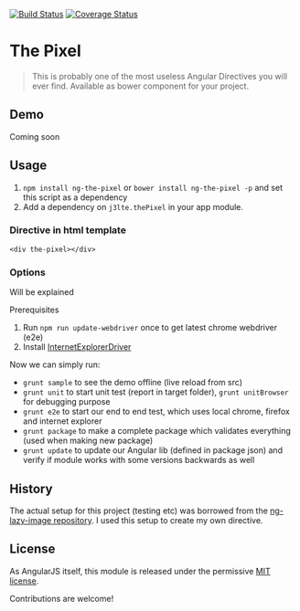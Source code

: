 [![Build Status](https://travis-ci.org/j3lte/ng-the-pixel.svg)](https://travis-ci.org/j3lte/ng-the-pixel)
[![Coverage Status](https://coveralls.io/repos/j3lte/ng-the-pixel/badge.png?branch=master)](https://coveralls.io/r/j3lte/ng-the-pixel?branch=master)

# The Pixel
> This is probably one of the most useless Angular Directives you will ever find. Available as bower component for your project.

## Demo
Coming soon

## Usage
1. `npm install ng-the-pixel` or `bower install ng-the-pixel -p` and set this script as a dependency
2. Add a dependency on `j3lte.thePixel` in your app module.


### Directive in html template

<pre><code>&lt;div the-pixel&gt;&lt;/div&gt;</code></pre>

### Options
 Will be explained

Prerequisites

 1. Run `npm run update-webdriver` once to get latest chrome webdriver (e2e)
 2. Install [InternetExplorerDriver](http://docs.seleniumhq.org/download)

Now we can simply run:
- `grunt sample` to see the demo offline (live reload from src)
- `grunt unit` to start unit test (report in target folder), `grunt unitBrowser` for debugging purpose
- `grunt e2e` to start our end to end test, which uses local chrome, firefox and internet explorer
- `grunt package` to make a complete package which validates everything (used when making new package)
- `grunt update` to update our Angular lib (defined in package json) and verify if module works with some versions backwards as well

## History
The actual setup for this project (testing etc) was borrowed from the [ng-lazy-image repository](https://github.com/afklm/ng-lazy-image). I used this setup to create my own directive.

## License
As AngularJS itself, this module is released under the permissive [MIT license](LICENSE.md).

Contributions are welcome!

